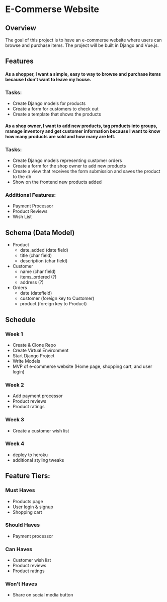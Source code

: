 # E-Commerse Website

## Overview
The goal of this project is to have an e-commerse website where users can browse and purchase items.  The project will be built in Django and Vue.js.

## Features
#### As a **shopper**, I want a **simple, easy to way to browse and purchase items** because **I don’t want to leave my house**.
### Tasks:
* Create Django models for products
* Create a form for customers to check out
* Create a template that shows the products

#### As a **shop owner**, I want to **add new products, tag products into groups, manage inventory and get customer information** because **I want to know how many products are sold and how many are left**.
### Tasks:
* Create Django models representing customer orders
* Create a form for the shop owner to add new products
* Create a view that receives the form submission and saves the product to the db
* Show on the frontend new products added

### Additional Features:
* Payment Processor
* Product Reviews
* Wish List

## Schema (Data Model)
* Product
  - date_added (date field)
  - title (char field)
  - description (char field)
* Customer
  - name (char field)
  - items_ordered (?)
  - address (?)
* Orders
  - date (datefield)
  - customer (foreign key to Customer)
  - product (foreign key to Product)

## Schedule
### Week 1
* Create & Clone Repo
* Create Virtual Environment
* Start Django Project
* Write Models
* MVP of e-commerse website (Home page, shopping cart, and user login)
  
### Week 2
* Add payment processor
* Product reviews
* Product ratings

### Week 3
* Create a customer wish list
  
### Week 4
* deploy to heroku
* additional styling tweaks


## Feature Tiers:
### Must Haves
* Products page 
* User login & signup
* Shopping cart
  
### Should Haves
* Payment processor

### Can Haves
* Customer wish list
* Product reviews
* Product ratings

### Won't Haves
* Share on social media button